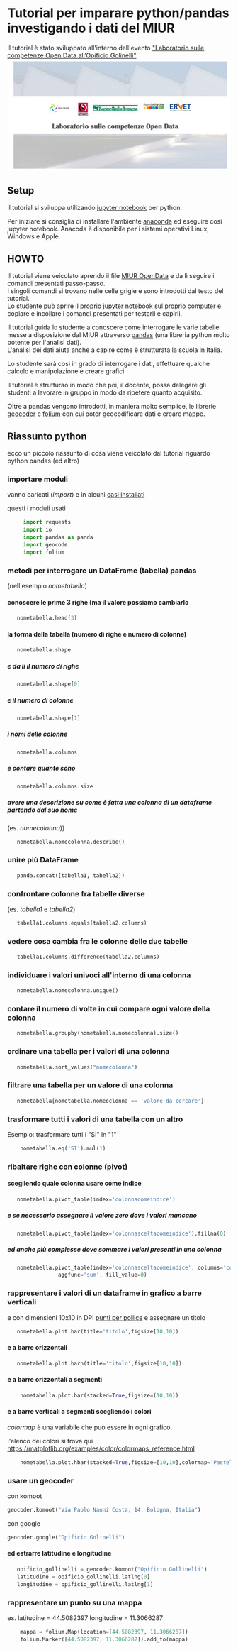 # Tutorial per imparare python/pandas investigando i dati del MIUR

Il tutorial è stato sviluppato all'interno dell'evento ["Laboratorio sulle competenze Open Data all’Opificio Golinelli"](http://www.ervet.it/?p=13032)
![](https://raw.githubusercontent.com/napo/opendatamiur/master/images/header.png)

## Setup
il tutorial si sviluppa utilizando [jupyter notebook](http://jupyter.org/) per python.

Per iniziare si consiglia di installare l'ambiente [anaconda](https://anaconda.org/) ed eseguire così jupyter notebook. Anacoda è disponibile per i sistemi operativi Linux, Windows e Apple.

## HOWTO
Il tutorial viene veicolato aprendo il file [MIUR OpenData](https://github.com/napo/opendatamiur/blob/master/MIUR_OpenData.ipynb) e da lì seguire i comandi presentati passo-passo.<br/>
I singoli comandi si trovano nelle celle grigie e sono introdotti dal testo del tutorial.<br/>
Lo studente può aprire il proprio jupyter notebook sul proprio computer e copiare e incollare i comandi presentati per testarli e capirli.

Il tutorial guida lo studente a conoscere come interrogare le varie tabelle messe a disposizione dal MIUR attraverso [pandas](http://pandas.pydata.org) (una libreria python molto potente per l'analisi dati).<br/>
L'analisi dei dati aiuta anche a capire come è strutturata la scuola in Italia.

Lo studente sarà così in grado di interrogare i dati, effettuare qualche calcolo e manipolazione e creare grafici

Il tutorial è strutturao in modo che poi, il docente, possa delegare gli studenti a lavorare in gruppo in modo da ripetere quanto acquisito.

Oltre a pandas vengono introdotti, in maniera molto semplice, le librerie [geocoder](http://geocoder.readthedocs.io/) e [folium](http://folium.readthedocs.io) con cui poter geocodificare dati e creare mappe.

## Riassunto python
ecco un piccolo riassunto di cosa viene veicolato dal tutorial riguardo python pandas (ed altro)

### importare moduli 
vanno caricati (*import*) e in alcuni [casi installati](#potenziarepython)

questi i moduli usati
```python
     import requests
     import io
     import pandas as panda
     import geocode
     import folium
```
### metodi per interrogare un DataFrame (tabella) pandas
(nell'esempio *nometabella*)

#### conoscere le prime 3 righe (ma il valore possiamo cambiarlo
```python
   nometabella.head(3)
```
#### la forma della tabella (numero di righe e numero di colonne)
```python
   nometabella.shape
```
#####  e da lì il numero di righe
```python
   nometabella.shape[0]
```
##### e il numero di colonne
```python
   nometabella.shape[1]
```
##### i nomi delle colonne
```python
   nometabella.columns
```
##### e contare quante sono
```python
   nometabella.columns.size
```
#####  avere una descrizione su come è fatta una colonna di un dataframe partendo dal suo nome 
(es. *nomecolonna*))
```python
   nometabella.nomecolonna.describe()
```

### unire più DataFrame 
```python
   panda.concat([tabella1, tabella2])
```
### confrontare colonne fra tabelle diverse 
(es. *tabella1* e *tabella2*)
```python
   tabella1.columns.equals(tabella2.columns)
```
###  vedere cosa cambia fra le colonne delle due tabelle
```python
   tabella1.columns.difference(tabella2.columns)
```

### individuare i valori univoci all'interno di una colonna
```python
   nometabella.nomecolonna.unique()
```
### contare il numero di volte in cui compare ogni valore della colonna
```python
   nometabella.groupby(nometabella.nomecolonna).size()
```
### ordinare una tabella per i valori di una colonna
```python
   nometabella.sort_values("nomecolonna")
```
### filtrare una tabella per un valore di una colonna
```python
   nometabella[nometabella.nomeoclonna == 'valore da cercare']
```
### trasformare tutti i valori di una tabella con un altro
Esempio: trasformare tutti i "SI" in "1"
```python
    nometabella.eq('SI').mul(1)
```

### ribaltare righe con colonne (pivot)
#### scegliendo quale colonna usare come indice
```python
   nometabella.pivot_table(index='colonnacomeindice')
```
##### e se necessario assegnare il valore zero dove i valori mancano
```python
   nometabella.pivot_table(index='colonnasceltacomeindice').fillna(0)
```
##### ed anche più complesse dove sommare i valori  presenti in una colonna
```python
   nometabella.pivot_table(index='colonnasceltacomeindice', columns='colonnescelte', values='colonnaconivalori',
                aggfunc='sum', fill_value=0)
```


### rappresentare i valori di un dataframe in grafico a barre verticali
e con dimensioni 10x10 in DPI [punti per pollice](https://it.wikipedia.org/wiki/Punti_per_pollice) e assegnare un titolo
```python
   nometabella.plot.bar(title='titolo',figsize[10,10])
```
#### e a barre orizzontali
```python
   nometabella.plot.barh(title='titolo',figsize[10,10])
```
#### e a barre orizzontali a segmenti
```python
    nometabella.plot.bar(stacked=True,figsize=(10,10))
```
#### e a barre verticali a segmenti scegliendo i colori
*colormap* è una variabile che può essere in ogni grafico.

l'elenco dei colori si trova qui https://matplotlib.org/examples/color/colormaps_reference.html
```python
    nometabella.plot.hbar(stacked=True,figsize=[10,10],colormap='Pastel2')
```

### usare un geocoder
con komoot

```python
geocoder.komoot("Via Paolo Nanni Costa, 14, Bologna, Italia")
```
con google

```python
geocoder.google("Opificio Golinelli")
```
#### ed estrarre latitudine e longitudine
```python
   opificio_gollinelli = geocoder.komoot("Opificio Gollinelli")
   latitudine = opificio_gollinelli.latlng[0]
   longitudine = opificio_gollinelli.latlng[1]
```


### rappresentare un punto su una mappa
es.
latitudine = 44.5082397
longitudine = 11.3066287

```python
    mappa = folium.Map(location=[44.5082397, 11.3066287])
    folium.Marker([44.5082397, 11.3066287]).add_to(mappa)
```
